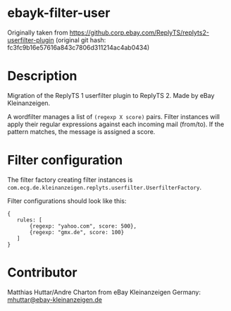 # ebayk-filter-user

Originally taken from https://github.corp.ebay.com/ReplyTS/replyts2-userfilter-plugin
(original git hash: fc3fc9b16e57616a843c7806d311214ac4ab0434)

# Description

Migration of the ReplyTS 1 userfilter plugin to ReplyTS 2. Made by eBay Kleinanzeigen.

A wordfilter manages a list of `(regexp X score)` pairs. Filter instances will apply their regular expressions against
each incoming mail (from/to). If the pattern matches, the message is assigned a score.

# Filter configuration

The filter factory creating filter instances is `com.ecg.de.kleinanzeigen.replyts.userfilter.UserfilterFactory`.

Filter configurations should look like this:
 ```
 {
    rules: [
        {regexp: "yahoo.com", score: 500},
        {regexp: "gmx.de", score: 100}
    ]
 }
 ```
# Contributor
Matthias Huttar/Andre Charton from eBay Kleinanzeigen Germany: mhuttar@ebay-kleinanzeigen.de
